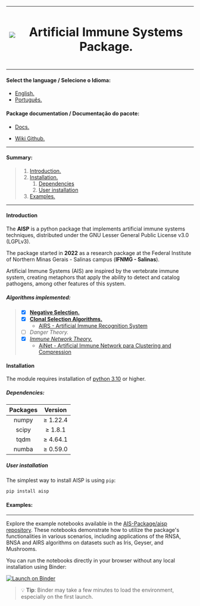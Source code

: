 <div align = center> 

|    <img src='https://ais-package.github.io/assets/images/logo-7b415c6841a3ed8a760eff38ecd996b8.svg'/>   |     <h1 class='text-title' align=center>**Artificial Immune Systems Package.**</h1>  |
|:-------------:|:-------------:|

</div>

---

#### Select the language / Selecione o Idioma:

<div class='language-options'>

* [English.](#english)
* [Português.](https://ais-package.github.io/pt-br/docs/intro)

</div>

#### Package documentation / Documentação do pacote:

* [Docs.](https://ais-package.github.io/docs/intro)

* [Wiki Github.](https://github.com/AIS-Package/aisp/wiki)

---

<section id='english'>

#### Summary:

> 1. [Introduction.](#introduction)
> 2. [Installation.](#installation)
>    1. [Dependencies](#dependencies)
>    2. [User installation](#user-installation)
> 3. [Examples.](#examples)

---
<section id='introduction'>

#### Introduction

The **AISP** is a python package that implements artificial immune systems techniques, distributed under the GNU Lesser General Public License v3.0 (LGPLv3).

The package started in **2022** as a research package at the Federal Institute of Northern Minas Gerais - Salinas campus (**IFNMG - Salinas**).


Artificial Immune Systems (AIS) are inspired by the vertebrate immune system, creating metaphors that apply the ability to detect and catalog pathogens, among other features of this system.

##### Algorithms implemented:

> - [x] [**Negative Selection.**](https://ais-package.github.io/docs/aisp-techniques/negative-selection/)
> - [x] [**Clonal Selection Algorithms.**](https://ais-package.github.io/docs/aisp-techniques/clonal-selection-algorithms/)
>     * [AIRS - Artificial Immune Recognition System](https://ais-package.github.io/docs/aisp-techniques/clonal-selection-algorithms/airs/)
> - [ ] *Danger Theory.*
> - [x] [*Immune Network Theory.*](https://ais-package.github.io/docs/aisp-techniques/immune-network-theory/)
>   - [AiNet - Artificial Immune Network para Clustering and Compression](https://ais-package.github.io/docs/aisp-techniques/immune-network-theory/ainet)

</section>

<section id='installation'>

#### **Installation**

The module requires installation of [python 3.10](https://www.python.org/downloads/) or higher.

<section id='dependencies'>

##### **Dependencies:**
<div align = center> 


|    Packages   |     Version   |
|:-------------:|:-------------:|
|    numpy      |    ≥ 1.22.4   |
|    scipy      |    ≥ 1.8.1    |
|    tqdm       |    ≥ 4.64.1   |
|    numba      |    ≥ 0.59.0   |

</div>

</section>
<section id='user-installation'>

##### **User installation**

The simplest way to install AISP is using ``pip``:

```Bash
pip install aisp
```

</section>

</section>
<section id='examples'>

#### Examples:

---

Explore the example notebooks available in the [AIS-Package/aisp repository](https://github.com/AIS-Package/aisp/tree/main/examples).
These notebooks demonstrate how to utilize the package's functionalities in various scenarios, including applications of the RNSA,
BNSA and AIRS algorithms on datasets such as Iris, Geyser, and Mushrooms.

You can run the notebooks directly in your browser without any local installation using Binder:

[![Launch on Binder](https://mybinder.org/badge_logo.svg)](https://mybinder.org/v2/gh/AIS-Package/aisp/HEAD?labpath=%2Fexamples)

> 💡 **Tip**: Binder may take a few minutes to load the environment, especially on the first launch.
</section>
</section>